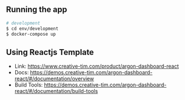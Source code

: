 ## Running the app

```bash
# development
$ cd env/development
$ docker-compose up
```

## Using Reactjs Template

- Link: https://www.creative-tim.com/product/argon-dashboard-react
- Docs: https://demos.creative-tim.com/argon-dashboard-react/#/documentation/overview
- Build Tools: https://demos.creative-tim.com/argon-dashboard-react/#/documentation/build-tools
